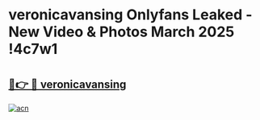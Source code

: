 # veronicavansing Onlyfans Leaked - New Video & Photos March 2025 !4c7w1

# <h2><a href="https://7t8r6t.iuczelnia.edu.pl?title=veronicavansing&ref=4c7w1">🔗👉 🔴 veronicavansing</a></h2>

[![acn](https://github.com/user-attachments/assets/0f9c940e-d8b0-45ae-aac7-cd30a18b3e1c)](https://7t8r6t.iuczelnia.edu.pl?title=veronicavansing&ref=4c7w1)

